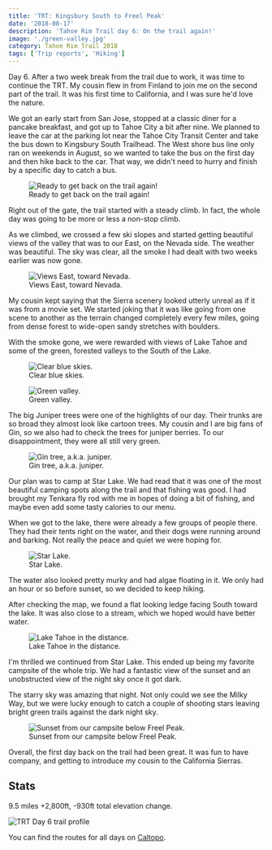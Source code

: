 ```yaml
---
title: 'TRT: Kingsbury South to Freel Peak'
date: '2018-08-17'
description: 'Tahoe Rim Trail day 6: On the trail again!'
image: './green-valley.jpg'
category: Tahoe Rim Trail 2018
tags: ['Trip reports', 'Hiking']
---
```


Day 6. After a two week break from the trail due to work, it was time to continue the TRT. My cousin flew in from Finland to join me on the second part of the trail. It was his first time to California, and I was sure he'd love the nature.

We got an early start from San Jose, stopped at a classic diner for a pancake breakfast, and got up to Tahoe City a bit after nine. We planned to leave the car at the parking lot near the Tahoe City Transit Center and take the bus down to Kingsbury South Trailhead. The West shore bus line only ran on weekends in August, so we wanted to take the bus on the first day and then hike back to the car. That way, we didn't need to hurry and finish by a specific day to catch a bus.

<figure>
  <img src="kingsbury-trailhead.jpg" alt="Ready to get back on the trail again!">
  <figcaption>Ready to get back on the trail again!</figcaption>
</figure>

Right out of the gate, the trail started with a steady climb. In fact, the whole day was going to be more or less a non-stop climb.

As we climbed, we crossed a few ski slopes and started getting beautiful views of the valley that was to our East, on the Nevada side. The weather was beautiful. The sky was clear, all the smoke I had dealt with two weeks earlier was now gone.

<figure>
  <img src="views-toward-nevada.jpg" alt="Views East, toward Nevada.">
  <figcaption>Views East, toward Nevada.</figcaption>
</figure>

My cousin kept saying that the Sierra scenery looked utterly unreal as if it was from a movie set. We started joking that it was like going from one scene to another as the terrain changed completely every few miles, going from dense forest to wide-open sandy stretches with boulders.

With the smoke gone, we were rewarded with views of Lake Tahoe and some of the green, forested valleys to the South of the Lake.

<figure>
  <img src="clear-blue-skies.jpg" alt="Clear blue skies.">
  <figcaption>Clear blue skies.</figcaption>
</figure>

<figure class="full-width">
  <img src="green-valley.jpg" alt="Green valley.">
  <figcaption>Green valley.</figcaption>
</figure>

The big Juniper trees were one of the highlights of our day. Their trunks are so broad they almost look like cartoon trees. My cousin and I are big fans of Gin, so we also had to check the trees for juniper berries. To our disappointment, they were all still very green.

<figure>
  <img src="gin-tree.jpg" alt="Gin tree, a.k.a. juniper.">
  <figcaption>Gin tree, a.k.a. juniper.</figcaption>
</figure>

Our plan was to camp at Star Lake. We had read that it was one of the most beautiful camping spots along the trail and that fishing was good. I had brought my Tenkara fly rod with me in hopes of doing a bit of fishing, and maybe even add some tasty calories to our menu.

When we got to the lake, there were already a few groups of people there. They had their tents right on the water, and their dogs were running around and barking. Not really the peace and quiet we were hoping for.

<figure class="full-width">
  <img src="star-lake-trt.jpg" alt="Star Lake.">
  <figcaption>Star Lake.</figcaption>
</figure>

The water also looked pretty murky and had algae floating in it. We only had an hour or so before sunset, so we decided to keep hiking.

After checking the map, we found a flat looking ledge facing South toward the lake. It was also close to a stream, which we hoped would have better water.

<figure class="full-width">
  <img src="lake-tahoe-in-the-distance.jpg" alt="Lake Tahoe in the distance.">
  <figcaption>Lake Tahoe in the distance.</figcaption>
</figure>

I'm thrilled we continued from Star Lake. This ended up being my favorite campsite of the whole trip. We had a fantastic view of the sunset and an unobstructed view of the night sky once it got dark.

The starry sky was amazing that night. Not only could we see the Milky Way, but we were lucky enough to catch a couple of shooting stars leaving bright green trails against the dark night sky.

<figure class="full-width">
  <img src="sunset-below-freel-peak.jpg" alt="Sunset from our campsite below Freel Peak.">
  <figcaption>Sunset from our campsite below Freel Peak.</figcaption>
</figure>

Overall, the first day back on the trail had been great. It was fun to have company, and getting to introduce my cousin to the California Sierras.

## Stats

9.5 miles +2,800ft, -930ft total elevation change.

![TRT Day 6 trail profile](profile.png)

You can find the routes for all days on [Caltopo](https://caltopo.com/m/HJ0L).
